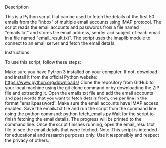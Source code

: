 Description

This is a Python script that can be used to fetch the details of the first 50 emails from the "inbox" of multiple email accounts using IMAP protocol. The script reads the email accounts and passwords from a file named "emails.txt" and stores the email address, sender and subject of each email in a file named "email_result.txt". The script uses the imaplib module to connect to an email server and fetch the email details.

Instructions

To use this script, follow these steps:

Make sure you have Python 3 installed on your computer. If not, download and install it from the official Python website: https://www.python.org/downloads/
Clone the repository from GitHub to your local machine using the git clone command or by downloading the ZIP file and extracting it.
Open the emails.txt file and add the email accounts and passwords that you want to fetch details from, one per line in the format "email:password". Make sure the email accounts have IMAP access enabled.
Save the emails.txt file and run the script from the command line using the python command: python fetch_emails.py
Wait for the script to finish fetching the email details. The progress will be printed to the command line.
Once the script finishes running, open the email_result.txt file to see the email details that were fetched.
Note: This script is intended for educational and research purposes only. Use it responsibly and respect the privacy of others.
